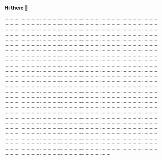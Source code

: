 ### Hi there 👋

..............................................................................................................................................................................................................................................................................................................................................................................................................................................................................................................................................................................................................................................................................................................................................................................................................................................................................................................................................................................................................................................................................................................................................................................................................................................................................................................................................................................................................................................................................................................................................................................................................................................................................................................................................................................................................................................................................................................................................................................................................................................................................................................................................................................................................................................................................................................................................................................................................................................................................................................................................................................................................................................................................................................................................................................................................................................................................................................................................................................................................................................................................................................................................................................................................................................................................................................................................................................................................................................